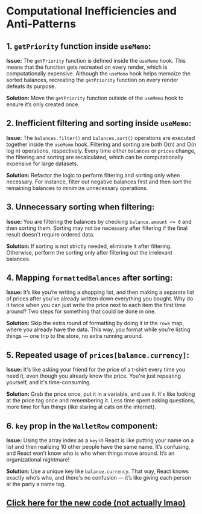 # Computational Inefficiencies and Anti-Patterns
## 1. ```getPriority``` function inside ```useMemo```:
**Issue:** The ```getPriority``` function is defined inside the ```useMemo``` hook. This means that the function gets recreated on every render, which is computationally expensive. Although the ```useMemo``` hook helps memoize the sorted balances, recreating the ```getPriority``` function on every render defeats its purpose.

**Solution:** Move the ```getPriority``` function outside of the ```useMemo``` hook to ensure it’s only created once.

## 2. Inefficient filtering and sorting inside ```useMemo```:
**Issue:** The ```balances.filter()``` and ```balances.sort()``` operations are executed together inside the ```useMemo``` hook. Filtering and sorting are both O(n) and O(n log n) operations, respectively. Every time either ```balances``` or ```prices``` change, the filtering and sorting are recalculated, which can be computationally expensive for large datasets.

**Solution:** Refactor the logic to perform filtering and sorting only when necessary. For instance, filter out negative balances first and then sort the remaining balances to minimize unnecessary operations.

## 3. Unnecessary sorting when filtering:
**Issue:** You are filtering the balances by checking ```balance.amount <= 0``` and then sorting them. Sorting may not be necessary after filtering if the final result doesn't require ordered data.

**Solution:** If sorting is not strictly needed, eliminate it after filtering. Otherwise, perform the sorting only after filtering out the irrelevant balances.

## 4. Mapping ```formattedBalances``` after sorting:
**Issue:** It’s like you’re writing a shopping list, and then making a separate list of prices after you’ve already written down everything you bought. Why do it twice when you can just write the price next to each item the first time around? Two steps for something that could be done in one.

**Solution:** Skip the extra round of formatting by doing it in the ```rows``` map, where you already have the data. This way, you format while you’re listing things — one trip to the store, no extra running around.

## 5. Repeated usage of ```prices[balance.currency]```:
**Issue:** It's like asking your friend for the price of a t-shirt every time you need it, even though you already know the price. You're just repeating yourself, and it's time-consuming.

**Solution:** Grab the price once, put it in a variable, and use it. It's like looking at the price tag once and remembering it. Less time spent asking questions, more time for fun things (like staring at cats on the internet).

## 6. ```key``` prop in the ```WalletRow``` component:
**Issue:** Using the array index as a ```key``` in React is like putting your name on a list and then realizing 10 other people have the same name. It’s confusing, and React won’t know who is who when things move around. It’s an organizational nightmare!

**Solution:** Use a unique key like ```balance.currency```. That way, React knows exactly who’s who, and there's no confusion — it’s like giving each person at the party a name tag.

## [Click here for the new code (not actually lmao)](https://choosealicense.com/licenses/mit/)